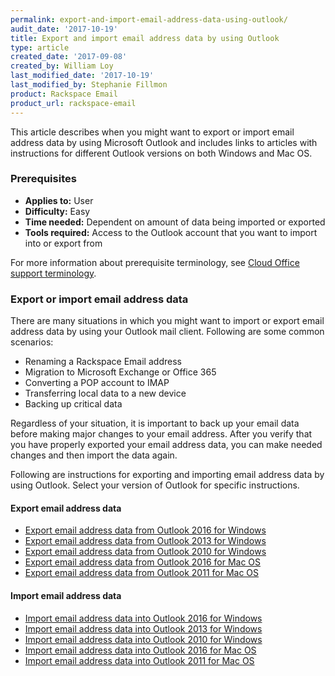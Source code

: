 ```yaml
---
permalink: export-and-import-email-address-data-using-outlook/
audit_date: '2017-10-19'
title: Export and import email address data by using Outlook
type: article
created_date: '2017-09-08'
created_by: William Loy
last_modified_date: '2017-10-19'
last_modified_by: Stephanie Fillmon
product: Rackspace Email
product_url: rackspace-email
---
```


This article describes when you might want to export or import email address data by using Microsoft Outlook and includes links to articles with instructions for different Outlook versions on both Windows and Mac OS.

### Prerequisites

- **Applies to:** User
- **Difficulty:** Easy
- **Time needed:** Dependent on amount of data being imported or exported
- **Tools required:**  Access to the Outlook account that you want to import into or export from

For more information about prerequisite terminology, see [Cloud Office support terminology](/how-to/cloud-office-support-terminology/).

### Export or import email address data

There are many situations in which you might want to import or export email address data by using your Outlook mail client. Following are some common scenarios:

-  Renaming a Rackspace Email address
-  Migration to Microsoft Exchange or Office 365
-  Converting a POP account to IMAP
-  Transferring local data to a new device
-  Backing up critical data

Regardless of your situation, it is important to back up your email data before making major changes to your email address. After you verify that you have properly exported your email address data, you can make needed changes and then import the data again.

Following are instructions for exporting and importing email address data by using Outlook. Select your version of Outlook for specific instructions.


#### Export email address data

- [Export email address data from Outlook 2016 for Windows](/how-to/export-email-address-data-from-outlook-2016-for-windows)
- [Export email address data from Outlook 2013 for Windows](/how-to/export-email-address-data-from-outlook-2013-for-windows)
- [Export email address data from Outlook 2010 for Windows](/how-to/export-email-address-data-from-outlook-2010-for-windows)
- [Export email address data from Outlook 2016 for Mac OS](/how-to/export-email-address-data-from-outlook-2016-for-mac)
- [Export email address data from Outlook 2011 for Mac OS](/how-to/export-email-address-data-from-outlook-2011-for-mac)

#### Import email address data

- [Import email address data into Outlook 2016 for Windows](/how-to/import-email-address-data-into-outlook-2016-for-windows)
- [Import email address data into Outlook 2013 for Windows](/how-to/import-email-address-data-into-outlook-2013-for-windows)
- [Import email address data into Outlook 2010 for Windows](/how-to/import-email-address-data-into-outlook-2010-for-windows)
- [Import email address data into Outlook 2016 for Mac OS](/how-to/import-email-address-data-into-outlook-2016-for-mac)
- [Import email address data into Outlook 2011 for Mac OS](/how-to/import-email-address-data-into-outlook-2011-for-mac)
